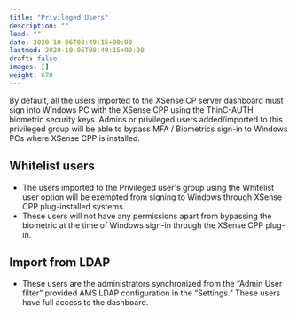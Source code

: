 ```yaml
---
title: "Privileged Users"
description: ""
lead: ""
date: 2020-10-06T08:49:15+00:00
lastmod: 2020-10-06T08:49:15+00:00
draft: false
images: []
weight: 670
---
```


By default, all the users imported to the XSense CP server dashboard must sign into Windows PC with the XSense CPP using the ThinC-AUTH biometric security keys. Admins or privileged users added/imported to this privileged group will be able to bypass MFA / Biometrics sign-in to Windows PCs where XSense CPP is installed. 
## Whitelist users
*	The users imported to the Privileged user's group using the Whitelist user option will be exempted from signing to Windows through XSense CPP plug-installed systems. 
*	These users will not have any permissions apart from bypassing the biometric at the time of Windows sign-in through the XSense CPP plug-in.

## Import from LDAP
*	These users are the administrators synchronized from the “Admin User filter” provided AMS LDAP configuration in the “Settings.”  These users have full access to the dashboard.
